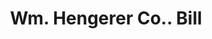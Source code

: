 ---
doi: 10.7916/D8R22CD7
date_other: '1890'
date_other_textual: 1890-1899
form: printed ephemera
genre:
- Invoices
name:
- Wm. Hengerer Co.
object_in_context_url: https://biggert.cul.columbia.edu/items/view/ave_biggert_00908
subject_hierarchical_geographic:
- Buffalo, New York, United States
subject_name:
- Wm. Hengerer Co.
title: Wm. Hengerer Co.. Bill
sort_title: Wm. Hengerer Co.. Bill
call_number: ave_biggert_00908
coordinates:
- 42.90472222222222,-78.84944444444444
pid: ave_biggert_00908
identifiers: ave_biggert_00908
permalink: /biggert/ave_biggert_00908/
layout: iiif-image-page
---